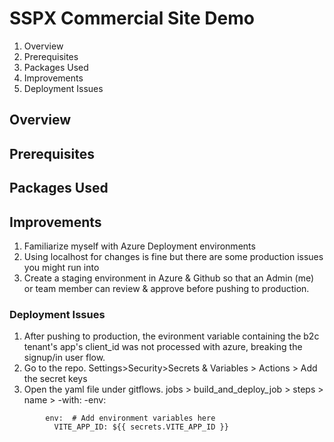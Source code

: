 # SSPX Commercial Site Demo
1. Overview
2. Prerequisites
3. Packages Used
4. Improvements
5. Deployment Issues

## Overview

## Prerequisites

## Packages Used

## Improvements
1. Familiarize myself with Azure Deployment environments
2. Using localhost for changes is fine but there are some production issues you might run into
3. Create a staging environment in Azure & Github so that an Admin (me) or team member 
can review & approve before pushing to production.


### Deployment Issues
1. After pushing to production, the evironment variable containing the b2c tenant's app's client_id was not processed with azure, 
  breaking the signup/in user flow.
2. Go to the repo. Settings>Security>Secrets & Variables > Actions > Add the secret keys
3. Open the yaml file under gitflows. jobs > build_and_deploy_job > steps > name > -with: -env:
```
        env:  # Add environment variables here
          VITE_APP_ID: ${{ secrets.VITE_APP_ID }}
```
